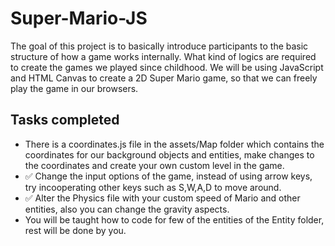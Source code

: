 # Super-Mario-JS

The goal of this project is to basically introduce participants to the
basic structure of how a game works internally. What kind of logics are required to create the games we played since childhood. We will be using JavaScript and HTML Canvas to create a 2D Super Mario game, so that we can freely play the game in our browsers.

## Tasks completed

- There is a coordinates.js file in the assets/Map folder which contains the coordinates for our background objects and entities, make changes to the coordinates and create your own custom level in the game.
- ✅ Change the input options of the game, instead of using arrow keys, try incooperating other keys such as S,W,A,D to move around.
- ✅ Alter the Physics file with your custom speed of Mario and other entities, also you can change the gravity aspects.
- You will be taught how to code for few of the entities of the Entity folder, rest will be done by you.
